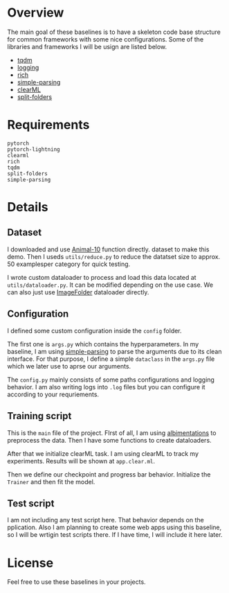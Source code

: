 # Overview
The main goal of these baselines is to have a skeleton code base structure for common frameworks with some nice configurations. Some of the libraries and frameworks I will be usign are listed below.

* <a href="https://pypi.org/project/tqdm/">tqdm</a>
* <a href="https://docs.python.org/3/library/logging.html">logging</a>
* <a href="https://pypi.org/project/rich/">rich</a>
* <a href="https://github.com/lebrice/SimpleParsing">simple-parsing</a>
* <a href="https://clear.ml/docs/latest/docs">clearML</a>
* <a href="https://pypi.org/project/split-folders/">split-folders</a>

# Requirements
```
pytorch
pytorch-lightning
clearml
rich
tqdm
split-folders
simple-parsing
```

# Details
## Dataset
I downloaded and use <a href="https://www.kaggle.com/datasets/alessiocorrado99/animals10">Animal-10</a> function directly. dataset to make this demo. Then I useds `utils/reduce.py` to reduce the datatset size to approx. 50 examplesper category for quick testing.

I wrote custom dataloader to process and load this data located at `utils/dataloader.py`. It can be modified depending on the use case. We can also just use <a href="https://pytorch.org/vision/main/generated/torchvision.datasets.ImageFolder.html">ImageFolder</a> dataloader directly.

## Configuration
I defined some custom configuration inside the `config` folder. 

The first one is `args.py` which contains the hyperparameters. In my baseline, I am using <a href="https://github.com/lebrice/SimpleParsing">simple-parsing</a> to parse the arguments due to its clean interface. For that purpose, I define a simple `dataclass` in the `args.py` file which we later use to aprse our arguments.

The `config.py` mainly consists of some paths configurations and logging behavior. I am also writing logs into `.log` files but you can configure it according to your requriements.

## Training script
This is the `main` file of the project. FIrst of all, I am using <a href="https://albumentations.ai/">albimentations</a> to preprocess the data. Then I have some functions to create dataloaders.

After that we initialize clearML task. I am using clearML to track my experiments. Results will be shown at `app.clear.ml`.

Then we define our checkpoint and progress bar behavior. Initialize the `Trainer` and then fit the model.

## Test script
I am not including any test script here. That behavior depends on the pplication. Also I am planning to create some web apps using this baseline, so I will be wrtigin test scripts there. If I have time, I will include it here later.

# License
Feel free to use these baselines in your projects.
